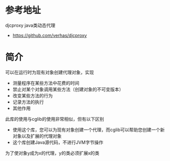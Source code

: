 # 参考地址
djcproxy java类动态代理
- https://github.com/verhas/djcproxy

# 简介
可以在运行时为现有对象创建代理对象，实现
- 测量程序在某些方法中花费的时间
- 禁止对某个对象调用某些方法（创建对象的不可变版本）
- 改变某些方法的行为
- 记录方法的执行
- 其他作用

此库的使用与cglib的使用非常相似，但有以下区别
- 使用这个库，您可以为现有对象创建一个代理，而cglib可以帮助您创建一个新对象以及扩展的代理对象
- 这个库创建Java源代码，不进行JVM字节操作

为了使对象y成为x的代理，y的类必须扩展x的类

